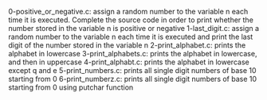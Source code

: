 0-positive_or_negative.c: assign a random number to the variable n each time it is executed. Complete the source code in order to print whether the number stored in the variable n is positive or negative
1-last_digit.c: assign a random number to the variable n each time it is executed and print the last digit of the number stored in the variable n
2-print_alphabet.c: prints the alphabet in lowercase
3-print_alphabets.c: prints the alphabet in lowercase, and then in uppercase
4-print_alphabt.c:  prints the alphabet in lowercase except q and e
5-print_numbers.c: prints all single digit numbers of base 10 starting from 0
6-print_numberz.c: prints all single digit numbers of base 10 starting from 0 using putchar function
